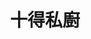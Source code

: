 ---
title: "十得私廚"
description: "十得私廚"
layout: shop
keywords:
  - 美食競賽
  - 台灣美食
  - 美食精選
datePublished: "2025-06-30"
dateModified: "2025-07-07"
city: "台北市"
district: "中山區"
address: "台北市中山區中山北路二段185號2樓"
phone: "0933737893"
geo: "25.063868303245837, 121.5226139269664"
google_map: "https://maps.app.goo.gl/mZtSoEDiC8dVomu86"
footinder: "https://footinder.com.tw/%E5%8F%B0%E5%8C%97%E5%B8%82%E4%B8%AD%E5%B1%B1%E5%8D%80/7753/"
official: "https://www.10de10der.com/pages/10der-shop"
award:
  - name: "500盤"
    year: "2024"
    entries:
      - dishes:
          - "脆皮雞"

---